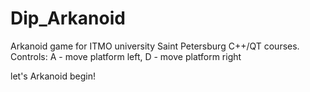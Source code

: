 # Dip_Arkanoid
Arkanoid game for ITMO university Saint Petersburg C++/QT courses.
Controls: A - move platform left,
          D - move platform right
          
let's Arkanoid begin!
